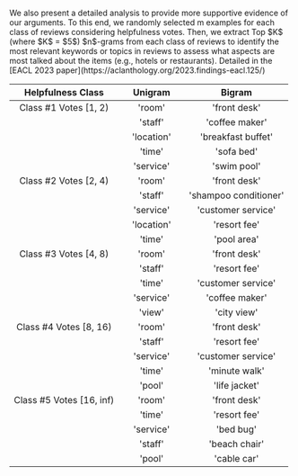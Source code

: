 <br />
We also present a detailed analysis to provide more supportive evidence of our arguments. To this end, we randomly selected m examples for each class of reviews considering helpfulness votes. Then, we extract Top $K$ (where $K$ = $5$) $n$-grams from each class of reviews to identify the most relevant keywords or topics in reviews to assess what aspects are most talked about the items (e.g., hotels or restaurants). Detailed in the [EACL 2023 paper](https://aclanthology.org/2023.findings-eacl.125/)


<br />




|       Helpfulness Class      |   |   Unigram  |   |         Bigram        |
|:----------------------------:|---|:----------:|---|:---------------------:|
|       Class #1 Votes [1, 2)  |   |   'room'   |   |      'front desk'     |
|                              |   |   'staff'  |   |     'coffee maker'    |
|                              |   | 'location' |   |   'breakfast buffet'  |
|                              |   |   'time'   |   |       'sofa bed'      |
|                              |   |  'service' |   |      'swim pool'      |
|       Class #2 Votes [2, 4)  |   |   'room'   |   |      'front desk'     |
|                              |   |   'staff'  |   | 'shampoo conditioner' |
|                              |   |  'service' |   |   'customer service'  |
|                              |   | 'location' |   |      'resort fee'     |
|                              |   |   'time'   |   |      'pool area'      |
|       Class #3 Votes [4, 8)  |   |   'room'   |   |      'front desk'     |
|                              |   |   'staff'  |   |      'resort fee'     |
|                              |   |   'time'   |   |   'customer service'  |
|                              |   |  'service' |   |     'coffee maker'    |
|                              |   |   'view'   |   |      'city view'      |
|      Class #4 Votes [8, 16)  |   |   'room'   |   |      'front desk'     |
|                              |   |   'staff'  |   |      'resort fee'     |
|                              |   |  'service' |   |   'customer service'  |
|                              |   |   'time'   |   |     'minute walk'     |
|                              |   |   'pool'   |   |     'life jacket'     |
|     Class #5 Votes [16, inf) |   |   'room'   |   |      'front desk'     |
|                              |   |   'time'   |   |      'resort fee'     |
|                              |   |  'service' |   |       'bed bug'       |
|                              |   |   'staff'  |   |     'beach chair'     |
|                              |   |   'pool'   |   |      'cable car'      |